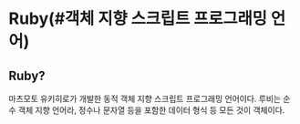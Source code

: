 # Ruby\(\#객체 지향 스크립트 프로그래밍 언어\)

## Ruby?

마츠모토 유키히로가 개발한 동적 객체 지향 스크립트 프로그래밍 언어이다. 루비는 순수 객체 지향 언어라, 정수나 문자열 등을 포함한 데이터 형식 등 모든 것이 객체이다.





